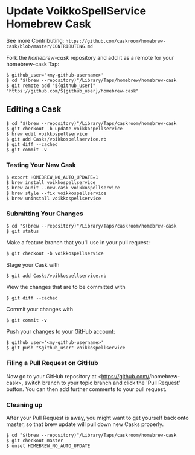 # Update VoikkoSpellService Homebrew Cask

See more Contributing: `https://github.com/caskroom/homebrew-cask/blob/master/CONTRIBUTING.md`

Fork the *homebrew-cask* repository and add it as a remote for your homebrew-cask Tap:

```
$ github_user='<my-github-username>'
$ cd "$(brew --repository)"/Library/Taps/homebrew/homebrew-cask
$ git remote add "${github_user}" "https://github.com/${github_user}/homebrew-cask"
```

## Editing a Cask

```
$ cd "$(brew --repository)"/Library/Taps/caskroom/homebrew-cask
$ git checkout -b update-voikkospellservice
$ brew edit voikkospellservice
$ git add Casks/voikkospellservice.rb 
$ git diff --cached
$ git commit -v
```

### Testing Your New Cask

```
$ export HOMEBREW_NO_AUTO_UPDATE=1
$ brew install voikkospellservice
$ brew audit --new-cask voikkospellservice
$ brew style --fix voikkospellservice
$ brew uninstall voikkospellservice
```

### Submitting Your Changes

```
$ cd "$(brew --repository)"/Library/Taps/caskroom/homebrew-cask
$ git status
```

Make a feature branch that you'll use in your pull request:

```
$ git checkout -b voikkospellservice
```

Stage your Cask with 

```
$ git add Casks/voikkospellservice.rb 
```

View the changes that are to be committed with 

```
$ git diff --cached
```

Commit your changes with 

```
$ git commit -v
```

Push your changes to your GitHub account:

```
$ github_user='<my-github-username>'
$ git push "$github_user" voikkospellservice
```

### Filing a Pull Request on GitHub

Now go to your GitHub repository at <https://github.com/<user>/homebrew-cask>, 
switch branch to your topic branch and click the 'Pull Request' button. 
You can then add further comments to your pull request.

### Cleaning up

After your Pull Request is away, you might want to get yourself back onto master, so that brew update will pull down new Casks properly.

```
$ cd "$(brew --repository)"/Library/Taps/caskroom/homebrew-cask
$ git checkout master
$ unset HOMEBREW_NO_AUTO_UPDATE
```
